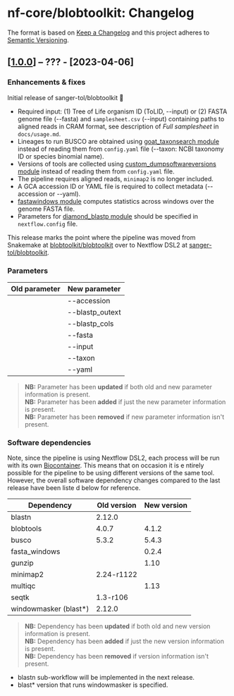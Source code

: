 # nf-core/blobtoolkit: Changelog

The format is based on [Keep a Changelog](https://keepachangelog.com/en/1.0.0/)
and this project adheres to [Semantic Versioning](https://semver.org/spec/v2.0.0.html).

## [[1.0.0](https://github.com/sanger-tol/blobtoolkit/releases/tag/1.0.0)] – ??? - [2023-04-06]

### Enhancements & fixes

Initial release of sanger-tol/blobtoolkit :tada:

+ Required input: (1) Tree of Life organism ID (ToLID, --input) or (2) FASTA genome file (--fasta) and `samplesheet.csv` (--input) containing paths to aligned reads in CRAM format, see description of *Full samplesheet* in `docs/usage.md`.
+ Lineages to run BUSCO are obtained using [goat_taxonsearch module](https://nf-co.re/modules/goat_taxonsearch) instead of reading them from `config.yaml` file (--taxon: NCBI taxonomy ID or species binomial name).
+ Versions of tools are collected using [custom_dumpsoftwareversions module](https://nf-co.re/modules/custom_dumpsoftwareversions) instead of reading them from `config.yaml` file.
+ The pipeline requires aligned reads, `minimap2` is no longer included.
+ A GCA accession ID or YAML file is required to collect metadata (--accession or --yaml).
+ [fastawindows module](https://nf-co.re/modules/fastawindows) computes statistics across windows over the genome FASTA file.
+ Parameters for [diamond_blastp module](https://nf-co.re/modules/diamond_blastp) should be specified in `nextflow.config` file. 

This release marks the point where the pipeline was moved from Snakemake at [blobtoolkit/blobtoolkit](https://github.com/blobtoolkit/blobtoolkit) over to Nextflow DSL2 at [sanger-tol/blobtoolkit](https://github.com/sanger-tol/blobtoolkit).

### Parameters

| Old parameter | New parameter |
| ------------- | ------------- |
|               | --accession   |
|               | --blastp_outext |
|               | --blastp_cols   |
|               | --fasta       |
|               | --input       |
|               | --taxon       |
|               | --yaml        |

> **NB:** Parameter has been **updated** if both old and new parameter information is present. </br> **NB:** Parameter has been **added** if just the new parameter information
> is present. </br> **NB:** Parameter has been **removed** if new parameter information isn't present.

### Software dependencies

Note, since the pipeline is using Nextflow DSL2, each process will be run with its own [Biocontainer](https://biocontainers.pro/#/registry). This means that on occasion it is e
ntirely possible for the pipeline to be using different versions of the same tool. However, the overall software dependency changes compared to the last release have been liste
d below for reference.

| Dependency | Old version | New version |
| ---------- | ----------- | ----------- |
|blastn      | 2.12.0     |             |
|blobtools   | 4.0.7       |4.1.2        |
|busco       | 5.3.2       |5.4.3        |
|fasta_windows |           | 0.2.4       |
|gunzip      |             |1.10         |
|minimap2    | 2.24-r1122  |             |
|multiqc     |             |1.13         |
|seqtk       | 1.3-r106    |             |
|windowmasker (blast*) | 2.12.0   |             |

> **NB:** Dependency has been **updated** if both old and new version information is present. </br> **NB:** Dependency has been **added** if just the new version information is
> present. </br> **NB:** Dependency has been **removed** if version information isn't present.

+ blastn sub-workflow will be implemented in the next release.
+ blast* version that runs windowmasker is specified. 
